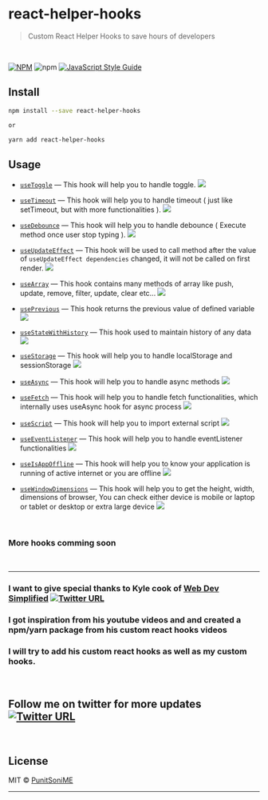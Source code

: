 # react-helper-hooks

> Custom React Helper Hooks to save hours of developers

<br />

[![NPM](https://img.shields.io/npm/v/react-helper-hooks.svg)](https://www.npmjs.com/package/react-helper-hooks) ![npm](https://img.shields.io/npm/dw/react-helper-hooks) [![JavaScript Style Guide](https://img.shields.io/badge/code_style-standard-brightgreen.svg)](https://standardjs.com)

## Install

```bash
npm install --save react-helper-hooks

or

yarn add react-helper-hooks
```

## Usage
- [`useToggle`](./src/docs/1-useToggle.md) &mdash; This hook will help you to handle toggle. [![][img-demo]](https://codesandbox.io/s/usetoggle-927kw)

- [`useTimeout`](./src/docs/2-useTimeout.md) &mdash; This hook will help you to handle timeout ( just like setTimeout, but with more functionalities ). [![][img-demo]](https://codesandbox.io/s/usetimeout-fk8g9)

- [`useDebounce`](./src/docs/3-useDebounce.md) &mdash; This hook will help you to handle debounce ( Execute method once user stop typing ). [![][img-demo]](https://codesandbox.io/s/usedebounce-yuvjt)

- [`useUpdateEffect`](./src/docs/4-useUpdateEffect.md) &mdash; This hook will be used to call method after the value of <code>useUpdateEffect dependencies</code> changed, it will not be called on first render. [![][img-demo]](https://codesandbox.io/s/useupdateeffect-iik03)

- [`useArray`](./src/docs/5-useArray.md) &mdash; This hook contains many methods of array like push, update, remove, filter, update, clear etc... [![][img-demo]](https://codesandbox.io/s/usearray-desdu)

- [`usePrevious`](./src/docs/6-usePrevious.md) &mdash; This hook returns the previous value of defined variable [![][img-demo]](https://codesandbox.io/s/useprevious-xkc74)

- [`useStateWithHistory`](./src/docs/7-useStateWithHistory.md) &mdash; This hook used to maintain history of any data [![][img-demo]](https://codesandbox.io/s/usestatewithhistory-pgojt)

- [`useStorage`](./src/docs/8-useStorage.md) &mdash; This hook will help you to handle localStorage and sessionStorage [![][img-demo]](https://codesandbox.io/s/usestorage-p4dnk)

- [`useAsync`](./src/docs/9-useAsync.md) &mdash; This hook will help you to handle async methods [![][img-demo]](https://codesandbox.io/s/useasync-en2ms)

- [`useFetch`](./src/docs/10-useFetch.md) &mdash; This hook will help you to handle fetch functionalities, which internally uses useAsync hook for async process [![][img-demo]](https://codesandbox.io/s/usefetch-kduom)

- [`useScript`](./src/docs/11-useScript.md) &mdash; This hook will help you to import external script [![][img-demo]](https://codesandbox.io/s/usefetch-ungdm)

- [`useEventListener`](./src/docs/13-useEventListener.md) &mdash; This hook will help you to handle eventListener functionalities [![][img-demo]](https://codesandbox.io/s/useeventlistener-l5wy6)

- [`useIsAppOffline`](./src/docs/101-useIsAppOffline.md) &mdash; This hook will help you to know your application is running of active internet or you are offline [![][img-demo]](https://codesandbox.io/s/useisappoffline-1tgjf)

- [`useWindowDimensions`](./src/docs/102-useWindowDimensions.md) &mdash; This hook will help you to get the height, width, dimensions of browser, You can check either device is mobile or laptop or tablet or desktop or extra large device [![][img-demo]](https://codesandbox.io/s/usewindowdimensions-dyhep)



<br />

### More hooks comming soon

<br />

---------------

### I want to give special thanks to Kyle cook of [Web Dev Simplified](https://twitter.com/DevSimplified) [![Twitter URL](https://img.shields.io/twitter/url/https/twitter.com/bukotsunikki.svg?style=social&label=Follow@DevSimplified)](https://twitter.com/DevSimplified)
### I got inspiration from his youtube videos and and created a npm/yarn package from his custom react hooks videos
### I will try to add his custom react hooks as well as my custom hooks.

<br />

## Follow me on twitter for more updates [![Twitter URL](https://img.shields.io/twitter/url/https/twitter.com/bukotsunikki.svg?style=social&label=Follow@PunitSoniME)](https://twitter.com/PunitSoniME)


<br />

## License

MIT © [PunitSoniME](https://github.com/PunitSoniME)

[img-demo]: https://img.shields.io/badge/demo-🚀-blue.svg

---------
